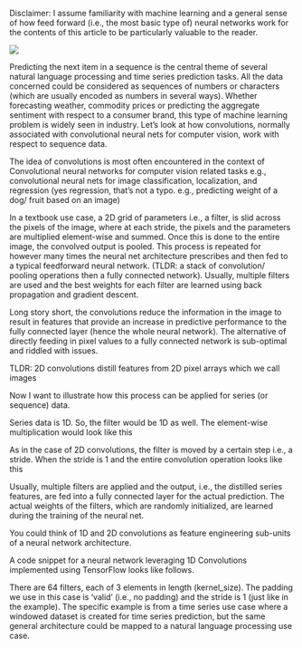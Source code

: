 
Disclaimer: I assume familiarity with machine learning and a general sense of how feed forward (i.e., the most basic type of) neural networks work for the contents of this article to be particularly valuable to the reader.

![](https://image.flaticon.com/icons/svg/36/36686.svg)


Predicting the next item in a sequence is the central theme of several natural language processing and time series prediction tasks. All the data concerned could be considered as sequences of numbers or characters (which are usually encoded as numbers in several ways). Whether forecasting weather, commodity prices or predicting the aggregate sentiment with respect to a consumer brand, this type of machine learning problem is widely seen in industry. Let’s look at how convolutions, normally associated with convolutional neural nets for computer vision, work with respect to sequence data.

The idea of convolutions is most often encountered in the context of Convolutional neural networks for computer vision related tasks e.g., convolutional neural nets for image classification, localization, and regression (yes regression, that’s not a typo. e.g., predicting weight of a dog/ fruit based on an image)

In a textbook use case, a 2D grid of parameters i.e., a filter, is slid across the pixels of the image, where at each stride, the pixels and the parameters are multiplied element-wise and summed. Once this is done to the entire image, the convolved output is pooled. This process is repeated for however many times the neural net architecture prescribes and then fed to a typical feedforward neural network. (TLDR: a stack of convolution/ pooling operations then a fully connected network). Usually, multiple filters are used and the best weights for each filter are learned using back propagation and gradient descent.

Long story short, the convolutions reduce the information in the image to result in features that provide an increase in predictive performance to the fully connected layer (hence the whole neural network). The alternative of directly feeding in pixel values to a fully connected network is sub-optimal and riddled with issues.

TLDR: 2D convolutions distill features from 2D pixel arrays which we call images

Now I want to illustrate how this process can be applied for series (or sequence) data.

Series data is 1D. So, the filter would be 1D as well. The element-wise multiplication would look like this

As in the case of 2D convolutions, the filter is moved by a certain step i.e., a stride. When the stride is 1 and the entire convolution operation looks like this

Usually, multiple filters are applied and the output, i.e., the distilled series features, are fed into a fully connected layer for the actual prediction. The actual weights of the filters, which are randomly initialized, are learned during the training of the neural net.

You could think of 1D and 2D convolutions as feature engineering sub-units of a neural network architecture.

A code snippet for a neural network leveraging 1D Convolutions implemented using TensorFlow looks like follows.

There are 64 filters, each of 3 elements in length (kernel_size). The padding we use in this case is ‘valid’ (i.e., no padding) and the stride is 1 (just like in the example). The specific example is from a time series use case where a windowed dataset is created for time series prediction, but the same general architecture could be mapped to a natural language processing use case.
